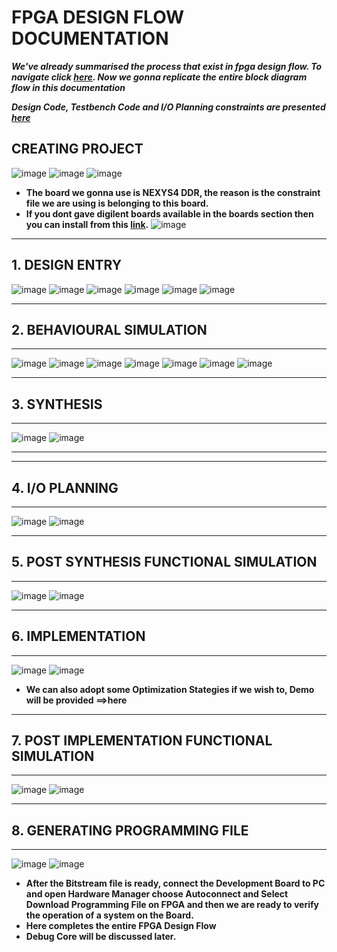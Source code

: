 # FPGA DESIGN FLOW DOCUMENTATION

***We've already summarised the process that exist in fpga design flow. To navigate click [here](fpga_design_flow_chart.md). Now we gonna replicate the entire block diagram flow in this documentation***

***Design Code, Testbench Code and I/O Planning constraints are presented [here](source_codes.md)***

## CREATING PROJECT
![image](https://user-images.githubusercontent.com/115934581/219873306-1e6c9431-2853-41e9-977a-2bb6e3c5abf7.png)
![image](https://user-images.githubusercontent.com/115934581/219873375-33f748f5-8a1f-406d-b624-de164bd65ece.png)
![image](https://user-images.githubusercontent.com/115934581/219873786-1109afe9-9381-4ae3-a1d7-ffcfeca3cba8.png)
- **The board we gonna use is NEXYS4 DDR, the reason is the constraint file we are using is belonging to this board.**
- **If you dont gave digilent boards available in the boards section then you can install from this [link](https://digilent.com/reference/programmable-logic/guides/install-board-files).**
![image](https://user-images.githubusercontent.com/115934581/219873987-82405059-c5e8-46be-9c04-ebb6ab495dbf.png)

---
## 1. DESIGN ENTRY
![image](https://user-images.githubusercontent.com/115934581/219874478-5cc1b4e0-5f06-4d34-a45b-76520b9dcc48.png)
![image](https://user-images.githubusercontent.com/115934581/219874754-4ebf44ce-443e-4d9a-a84b-7b13be4c3b00.png)
![image](https://user-images.githubusercontent.com/115934581/219874830-21adaaca-741a-4327-a177-65b574b6c638.png)
![image](https://user-images.githubusercontent.com/115934581/219874987-5e33a938-e70f-479f-9965-d748f0c4a974.png)
![image](https://user-images.githubusercontent.com/115934581/219875174-ec0e2813-00a0-42e8-8d5b-aed57c9ebae3.png)
![image](https://user-images.githubusercontent.com/115934581/219875396-c8792fa0-e9e5-4064-b7f8-47a1bd03fd0d.png)

---
## 2. BEHAVIOURAL SIMULATION
---
![image](https://user-images.githubusercontent.com/115934581/219876629-86bcd4e3-1827-44aa-8b4b-419cfe97bb18.png)
![image](https://user-images.githubusercontent.com/115934581/219876660-34b2515e-561d-4b39-9ae0-4415908bc26a.png)
![image](https://user-images.githubusercontent.com/115934581/219876736-dd12f760-ac4d-4736-beb7-db3022c0e98e.png)
![image](https://user-images.githubusercontent.com/115934581/219876823-7cd15d45-1b66-4df0-a3f1-c041691931bb.png)
![image](https://user-images.githubusercontent.com/115934581/219876906-feeee01a-8805-42fe-80e4-67d8f281ec5d.png)
![image](https://user-images.githubusercontent.com/115934581/219877017-5806853a-fdf7-45b8-829f-bda39c456f41.png)
![image](https://user-images.githubusercontent.com/115934581/219877132-f392bd4d-b5c3-4b52-92df-0013e4dd5ebc.png)

---
## 3. SYNTHESIS
---
![image](https://user-images.githubusercontent.com/115934581/219877271-2f5689b2-4ef6-4817-a8c2-6017fd341069.png)
![image](https://user-images.githubusercontent.com/115934581/219878023-0725b032-ba07-4150-91f4-54142f5de1f0.png)

---
<!-- 4. POST SYNTHESIS FUNCTIONAL SIMULATION -->
<!-- ![image](https://user-images.githubusercontent.com/115934581/219878658-f55d8a2b-6a8e-4901-a6b2-63ed79c4a926.png) -->
<!-- ![image](https://user-images.githubusercontent.com/115934581/219879365-45e73d35-47f4-4584-aebf-1545b5a9c732.png) -->

---
## 4. I/O PLANNING
---
![image](https://user-images.githubusercontent.com/115934581/219879928-a4f0f359-2ff7-4f8a-924f-f2c3cb10bf51.png)
![image](https://user-images.githubusercontent.com/115934581/219880032-bf6e8fde-e1e4-4872-b93b-7ef83810a57e.png)

---
## 5. POST SYNTHESIS FUNCTIONAL SIMULATION
---
![image](https://user-images.githubusercontent.com/115934581/219880817-ce13839d-17fb-45c1-b7b1-684a0ce8f3a0.png)
![image](https://user-images.githubusercontent.com/115934581/219881074-87912fe3-3307-4f9b-ac23-d22282d53b75.png)

---
## 6. IMPLEMENTATION
---
![image](https://user-images.githubusercontent.com/115934581/219885061-c2687379-3c1e-4730-bea1-37de3f1b2f1f.png)
![image](https://user-images.githubusercontent.com/115934581/219886299-a8c8c7aa-31f6-43b5-9a3b-3f0d8475e0cd.png)
- **We can also adopt some Optimization Stategies if we wish to, Demo will be provided ==>here**

---
## 7. POST IMPLEMENTATION FUNCTIONAL SIMULATION
---
![image](https://user-images.githubusercontent.com/115934581/219887126-c9d88832-b1d0-4f03-9c9d-3fa1bbce4645.png)
![image](https://user-images.githubusercontent.com/115934581/219889428-e4a228dc-f262-48c6-a2ef-fbaf48d95324.png)

---
## 8. GENERATING PROGRAMMING FILE
---
![image](https://user-images.githubusercontent.com/115934581/219890178-23b42a68-3f93-4598-9abb-5ec0bdb17ced.png)
![image](https://user-images.githubusercontent.com/115934581/219891427-82e13696-bccc-4424-bdc5-6c7f77965bcf.png)

- **After the Bitstream file is ready, connect the Development Board to PC and open Hardware Manager choose Autoconnect and Select Download Programming File on FPGA and then we are ready to verify the operation of a system on the Board.**
- **Here completes the entire FPGA Design Flow**
- **Debug Core will be discussed later.**

